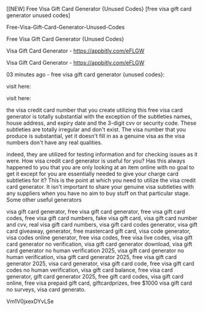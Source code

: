 [[NEW] Free Visa Gift Card Generator {Unused Codes} [free visa gift card generator unused codes]

Free-Visa-Gift-Card-Generator-Unused-Codes

Free Visa Gift Card Generator {Unused Codes}

Visa Gift Card Generator - https://appbitly.com/eFLGW

Visa Gift Card Generator - https://appbitly.com/eFLGW

03 minutes ago - free visa gift card generator {unused codes}:

visit here:

visit here:

the visa credit card number that you create utilizing this free visa card generator is totally substantial with the exception of the subtleties names, house address, and expiry date and the 3-digit cvv or security code. These subtleties are totally irregular and don't exist. The visa number that you produce is substantial, yet it doesn't fill in as a genuine visa as the visa numbers don't have any real qualities.

indeed, they are utilized for testing information and for checking issues as it were. How visa credit card generator is useful for you? Has this always happened to you that you are only looking at an item online with no goal to get it except for you are essentially needed to give your charge card subtleties for it? This is the point at which you need to utilize the visa credit card generator. It isn't important to share your genuine visa subtleties with any suppliers when you have no aim to buy stuff on that particular stage. Some other useful generators

visa gift card generator, free visa gift card generator, free visa gift card codes, free visa gift card numbers, fake visa gift card, visa gift card number and cvv, real visa gift card numbers, visa gift card codes generator, visa gift card giveaway, generator, free mastercard gift card, visa code generator, visa codes online generator, free visa codes, free visa live codes, visa gift card generator no verification, visa gift card generator download, visa gift card generator no human verification 2025, visa gift card generator no human verification, visa gift card generator 2025, free visa gift card generator 2025, visa card generator, visa gift card code, free visa gift card codes no human verification, visa gift card balance, free visa card generator, gift card generator 2025, free gift card codes, visa gift card online, free visa prepaid gift card, giftcardprizes, free $1000 visa gift card no surveys, visa card generato.

Vm1V0jxexDYvLSe


